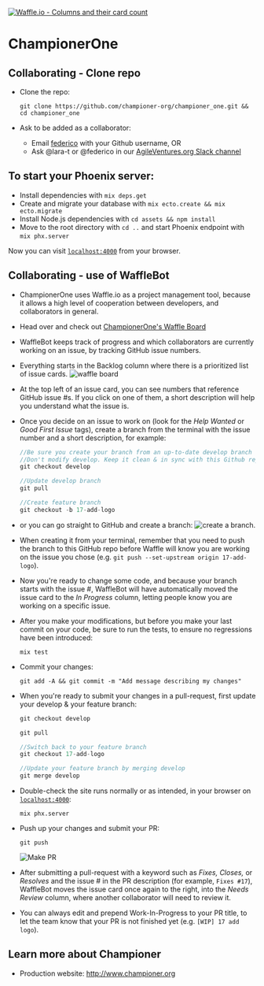 [![Waffle.io - Columns and their card count](https://badge.waffle.io/championer-org/championer_one.svg?columns=all)](https://waffle.io/championer-org/championer_one)

# ChampionerOne
## Collaborating - Clone repo

  * Clone the repo:
  
      `git clone https://github.com/championer-org/championer_one.git && cd championer_one`
   
  * Ask to be added as a collaborator:
    * Email [federico](mailto:federico@championer.org?Subject=I%20want%20to%20collaborate%20on%20ChampionerOne) with your Github username, OR
    * Ask @lara-t or @federico in our [AgileVentures.org Slack channel](https://agileventures.slack.com/messages/phoenix_one)

## To start your Phoenix server:

  * Install dependencies with `mix deps.get`
  * Create and migrate your database with `mix ecto.create && mix ecto.migrate`
  * Install Node.js dependencies with `cd assets && npm install`
  * Move to the root directory with `cd ..` and start Phoenix endpoint with `mix phx.server`

Now you can visit [`localhost:4000`](http://localhost:4000) from your browser.

## Collaborating - use of WaffleBot

  * ChampionerOne uses Waffle.io as a project management tool, because it allows a high level of cooperation between developers, and collaborators in general.

  * Head over and check out [ChampionerOne's Waffle Board](https://waffle.io/championer-org/championer_one)

  * WaffleBot keeps track of progress and which collaborators are currently working on an issue, by tracking GitHub issue numbers.

  * Everything starts in the Backlog column where there is a prioritized list of issue cards. ![waffle board](https://dl.dropbox.com/s/4f6o3mqkd365huk/waffle-board.png?dl=0)

  * At the top left of an issue card, you can see numbers that reference GitHub issue #s. If you click on one of them, a short description will help you understand what the issue is.

  * Once you decide on an issue to work on (look for the *Help Wanted* or *Good First Issue* tags), create a branch from the terminal with the issue number and a short description, for example:
  
    ```js
    //Be sure you create your branch from an up-to-date develop branch
    //Don't modify develop. Keep it clean & in sync with this Github repo's develop branch
    git checkout develop
    
    //Update develop branch
    git pull
    
    //Create feature branch
    git checkout -b 17-add-logo
    ```
    
  * or you can go straight to GitHub and create a branch: ![create a   branch.](https://dl.dropbox.com/s/e3q4i7ikcz387xl/create-branch-github.png?dl=0)
  
  * When creating it from your terminal, remember that you need to push the branch to this GitHub repo before Waffle will know you are working on the issue you chose (e.g. `git push --set-upstream origin 17-add-logo`).

  * Now you're ready to change some code, and because your branch starts with the issue #, WaffleBot will have automatically moved the issue card to the *In Progress* column, letting people know you are working on a specific issue.
  
  * After you make your modifications, but before you make your last commit on your code, be sure to run the tests, to ensure no regressions have been introduced:
  
    `mix test`
    
  * Commit your changes:
  
    `git add -A && git commit -m "Add message describing my changes"`
   
  * When you're ready to submit your changes in a pull-request, first update your develop & your feature branch:
      ```js
    git checkout develop
    
    git pull
    
    //Switch back to your feature branch
    git checkout 17-add-logo
    
    //Update your feature branch by merging develop
    git merge develop
    ```
    
  * Double-check the site runs normally or as intended, in your browser on [`localhost:4000`](http://localhost:4000):
  
    `mix phx.server`
    
  * Push up your changes and submit your PR:
  
    `git push`
    
    ![Make PR](https://dl.dropbox.com/s/j50pk714r3i872p/Screenshot%202018-06-07%2001.58.45.png)

  * After submitting a pull-request with a keyword such as *Fixes, Closes,* or *Resolves* and the issue # in the PR description (for example, `Fixes #17`), WaffleBot moves the issue card once again to the right, into the *Needs Review* column, where another collaborator will need to review it.
   
   * You can always edit and prepend Work-In-Progress to your PR title, to let the team know that your PR is not finished yet (e.g. `[WIP] 17 add logo`).

## Learn more about Championer

  * Production website: http://www.championer.org
  
